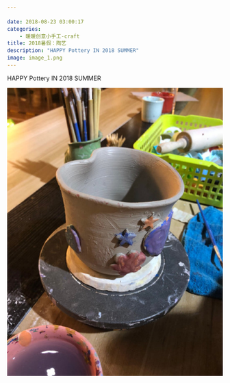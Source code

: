 ```yaml
---

date: 2018-08-23 03:00:17
categories:
    - 暖暖创意小手工-craft
title: 2018暑假：陶艺
description: "HAPPY Pottery IN 2018 SUMMER"
image: image_1.png
---
```


HAPPY Pottery IN 2018 SUMMER 

  


  


![](image_1.png)